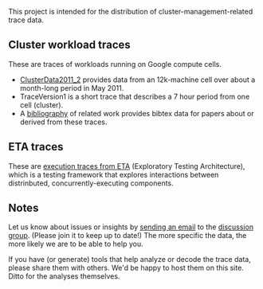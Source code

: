 This project is intended for the distribution of cluster-management-related trace data.

## Cluster workload traces ##
These are traces of workloads running on Google compute cells.

  * [ClusterData2011\_2](http://code.google.com/p/googleclusterdata/wiki/ClusterData2011_2) provides data from an 12k-machine cell over about a month-long period in May 2011.
  * TraceVersion1 is a short trace that describes a 7 hour period from one cell (cluster).
  * A [bibliography](http://code.google.com/p/googleclusterdata/wiki/Bibliography) of related work provides bibtex data for papers about or derived from these traces.

## ETA traces ##
These are [execution traces from ETA](ETAExplorationTraces.md) (Exploratory Testing Architecture), which is a testing framework that explores interactions between distrinbuted, concurrently-executing components.

## Notes ##
Let us know about issues or insights by [sending an email](mailto:googleclusterdata-discuss@googlegroups.com) to the  [discussion group](http://groups.google.com/group/googleclusterdata-discuss). (Please join it to keep up to date!)  The more specific the data, the more likely we are to be able to help you.

If you have (or generate) tools that help analyze or decode the trace data, please share them with others.  We'd be happy to host them on this site.  Ditto for the analyses themselves.